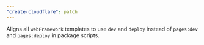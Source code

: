 ```yaml
---
"create-cloudflare": patch
---
```


Aligns all `webFramework` templates to use `dev` and `deploy` instead of `pages:dev` and `pages:deploy` in package scripts.
